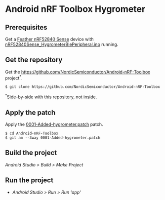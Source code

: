 # Android nRF Toolbox Hygrometer

## Prerequisites
Get a [Feather nRF52840 Sense](https://github.com/tamberg/mse-tsm-mobcom/wiki/Feather-nRF52840-Sense) device with [nRF52840Sense_HygrometerBlePeripheral.ino](../../../06/Arduino/nRF52840Sense_HygrometerBlePeripheral/nRF52840Sense_HygrometerBlePeripheral.ino) running.

## Get the repository
Get the https://github.com/NordicSemiconductor/Android-nRF-Toolbox project<sup>*</sup>.

    $ git clone https://github.com/NordicSemiconductor/Android-nRF-Toolbox

<sup>*</sup>Side-by-side with this repository, not inside.

## Apply the patch
Apply the [0001-Added-hygrometer.patch](0001-Added-hygrometer.patch) patch.

    $ cd Android-nRF-Toolbox
    $ git am --3way 0001-Added-hygrometer.patch

## Build the project
*Android Studio > Build > Make Project*

## Run the project
* *Android Studio > Run > Run 'app'*
